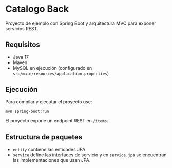 # Catalogo Back

Proyecto de ejemplo con Spring Boot y arquitectura MVC para exponer servicios REST.

## Requisitos
- Java 17
- Maven
- MySQL en ejecución (configurado en `src/main/resources/application.properties`)

## Ejecución

Para compilar y ejecutar el proyecto use:
```bash
mvn spring-boot:run
```

El proyecto expone un endpoint REST en `/items`.

## Estructura de paquetes

- `entity` contiene las entidades JPA.
- `service` define las interfaces de servicio y en `service.jpa` se encuentran las implementaciones que usan JPA.

